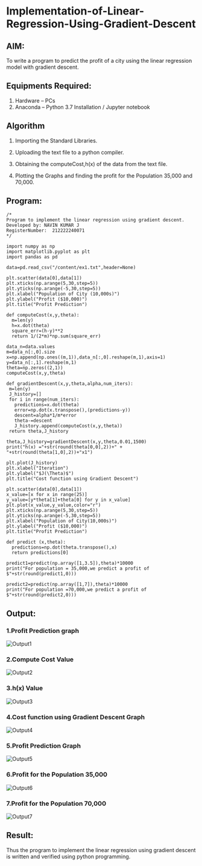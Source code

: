 # Implementation-of-Linear-Regression-Using-Gradient-Descent

## AIM:
To write a program to predict the profit of a city using the linear regression model with gradient descent.

## Equipments Required:
1. Hardware – PCs
2. Anaconda – Python 3.7 Installation / Jupyter notebook

## Algorithm
1. Importing the Standard Libraries.

2. Uploading the text file to a python compiler.

3. Obtaining the computeCost,h(x) of the data from the text file.

4. Plotting the Graphs and finding the profit for the Population 35,000 and 70,000.

## Program:
```
/*
Program to implement the linear regression using gradient descent.
Developed by: NAVIN KUMAR J
RegisterNumber:  212222240071
*/

import numpy as np
import matplotlib.pyplot as plt
import pandas as pd 

data=pd.read_csv("/content/ex1.txt",header=None)

plt.scatter(data[0],data[1])
plt.xticks(np.arange(5,30,step=5))
plt.yticks(np.arange(-5,30,step=5))
plt.xlabel("Population of City (10,000s)")
plt.ylabel("Profit ($10,000)")
plt.title("Profit Prediction")

def computeCost(x,y,theta):
  m=len(y)
  h=x.dot(theta)
  square_err=(h-y)**2
  return 1/(2*m)*np.sum(square_err)
  
data_n=data.values
m=data_n[:,0].size
x=np.append(np.ones((m,1)),data_n[:,0].reshape(m,1),axis=1)
y=data_n[:,1].reshape(m,1)
theta=np.zeros((2,1))
computeCost(x,y,theta)

def gradientDescent(x,y,theta,alpha,num_iters):
 m=len(y)
 J_history=[]
 for i in range(num_iters):
   predictions=x.dot(theta)
   error=np.dot(x.transpose(),(predictions-y))
   descent=alpha*1/m*error
   theta-=descent
   J_history.append(computeCost(x,y,theta))
 return theta,J_history
 
theta,J_history=gradientDescent(x,y,theta,0.01,1500)
print("h(x) ="+str(round(theta[0,0],2))+" + "+str(round(theta[1,0],2))+"x1")

plt.plot(J_history)
plt.xlabel("Iteration")
plt.ylabel("$J(\Theta)$")
plt.title("Cost function using Gradient Descent")

plt.scatter(data[0],data[1])
x_value=[x for x in range(25)]
y_value=[y*theta[1]+theta[0] for y in x_value]
plt.plot(x_value,y_value,color="r")
plt.xticks(np.arange(5,30,step=5))
plt.yticks(np.arange(-5,30,step=5))
plt.xlabel("Population of City(10,000s)")
plt.ylabel("Profit ($10,000)")
plt.title("Profit Prediction")

def predict (x,theta):
  predictions=np.dot(theta.transpose(),x)
  return predictions[0]
  
predict1=predict(np.array([1,3.5]),theta)*10000
print("For population = 35,000,we predict a profit of $"+str(round(predict1,0)))

predict2=predict(np.array([1,7]),theta)*10000
print("For population =70,000,we predict a profit of $"+str(round(predict2,0)))

```

## Output:
### 1.Profit Prediction graph
![Output1](https://user-images.githubusercontent.com/119477975/229809489-ea2e91c3-fda6-419c-a8d8-053985c61610.png)

### 2.Compute Cost Value
![Output2](https://user-images.githubusercontent.com/119477975/229809520-a47c1215-a694-4a09-845c-42a10738eeeb.png)

### 3.h(x) Value
![Output3](https://user-images.githubusercontent.com/119477975/229809564-2065d1e1-4b96-47d2-8fa7-e8f3b6b85dbe.png)

### 4.Cost function using Gradient Descent Graph
![Output4](https://user-images.githubusercontent.com/119477975/229809597-c5e87da9-0280-4d8d-8701-2d75d308fa5d.png)

### 5.Profit Prediction Graph
![Output5](https://user-images.githubusercontent.com/119477975/229809697-bd90493f-6ad3-4937-beee-bcaaee4f7635.png)

### 6.Profit for the Population 35,000
![Output6](https://user-images.githubusercontent.com/119477975/229809731-0e94f914-fb5a-4e5e-bd02-4a5a03956ca6.png)

### 7.Profit for the Population 70,000
![Output7](https://user-images.githubusercontent.com/119477975/229809754-78ac9a69-9eef-4880-b050-23efd393513a.png)

## Result:
Thus the program to implement the linear regression using gradient descent is written and verified using python programming.
